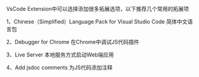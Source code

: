 VsCode Extension中可以选择添加很多拓展选项，以下推荐几个常用的拓展项

1、Chinese（Simplified）Language Pack for Visual Studio Code
简体中文语言包

2、Debugger for Chrome
在Chrome中调试JS代码插件

3、Live Server
本地服务方式启动Web端应用

4、Add jsdoc comments
为JS代码添加注释
